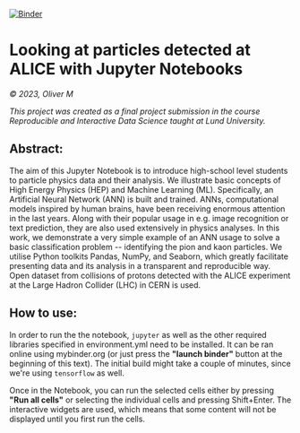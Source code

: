 [![Binder](https://mybinder.org/badge_logo.svg)](https://mybinder.org/v2/gh/COMPUTE-Jupyter-course/project-for-compute-jupyter-2022-matonoli/main?labpath=matonoha.ipynb)

# Looking at particles detected at ALICE with Jupyter Notebooks

_© 2023, Oliver M_

_This project was created as a final project submission in the course Reproducible and Interactive Data Science taught at Lund University._

## Abstract:

The aim of this Jupyter Notebook is to introduce high-school level students to particle physics data and their analysis. We illustrate basic concepts of High Energy Physics (HEP) and Machine Learning (ML). Specifically, an Artificial Neural Network (ANN) is built and trained. ANNs, computational models inspired by human brains, have been receiving enormous attention in the last years. Along with their popular usage in e.g. image recognition or text prediction, they are also used extensively in physics analyses. In this work, we demonstrate a very simple example of an ANN usage to solve a basic classification problem -- identifying the pion and kaon particles. We utilise Python toolkits Pandas, NumPy, and Seaborn, which greatly facilitate presenting data and its analysis in a transparent and reproducible way. Open dataset from collisions of protons detected with the ALICE experiment at the Large Hadron Collider (LHC) in CERN is used.

## How to use:

In order to run the the notebook, `jupyter` as well as the other required libraries specified in environment.yml need to be installed. It can be ran online using mybinder.org (or just press the **"launch binder"** button at the beginning of this text). The initial build might take a couple of minutes, since we're using `tensorflow` as well.

Once in the Notebook, you can run the selected cells either by pressing **"Run all cells"** or selecting the individual cells and pressing Shift+Enter. The interactive widgets are used, which means that some content will not be displayed until you first run the cells.
